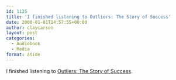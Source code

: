 ```yaml
---
id: 1125
title: 'I finished listening to Outliers: The Story of Success'
date: 2000-01-01T14:57:55+00:00
author: claycarson
layout: post
categories: 
  - Audiobook
  - Media
format: aside
---
```

I finished listening to [Outliers: The Story of Success](http://amazon.com/exec/obidos/ASIN/0316017922/claycarson0c-20).<!--more-->